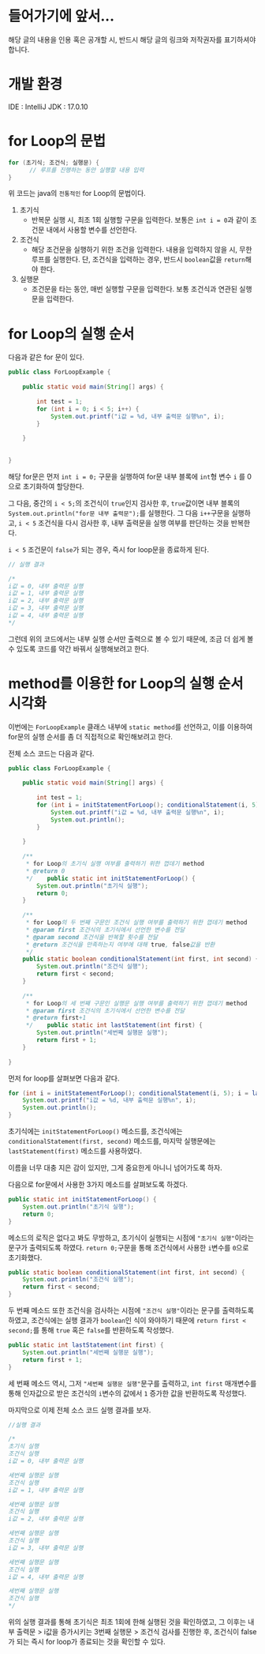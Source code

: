
# 들어가기에 앞서...

해당 글의 내용을 인용 혹은 공개할 시, 반드시 해당 글의 링크와 저작권자를 표기하셔야 합니다.


# 개발 환경

IDE : IntelliJ
JDK : 17.0.10

# for Loop의 문법

```java
for (초기식; 조건식; 실행문) {  
      // 루프를 진행하는 동안 실행할 내용 입력
}
```

위 코드는 java의 `전통적인` for Loop의 문법이다. 

1. 초기식
	- 반복문 실행 시, 최초 1회 실행할 구문을 입력한다. 보통은 `int i = 0`과 같이 조건문 내에서 사용할 변수를 선언한다.
2. 조건식
	- 해당 조건문을 실행하기 위한 조건을 입력한다. 내용을 입력하지 않을 시, 무한루프를 실행한다. 단, 조건식을 입력하는 경우, 반드시 `boolean`값을 `return`해야 한다.
3. 실행문
	- 조건문을 타는 동안, 매번 실행할 구문을 입력한다. 보통 조건식과 연관된 실행문을 입력한다.

# for Loop의 실행 순서

다음과 같은 for 문이 있다.

```java
public class ForLoopExample {  
  
    public static void main(String[] args) {  
  
        int test = 1;  
        for (int i = 0; i < 5; i++) {  
            System.out.printf("i값 = %d, 내부 출력문 실행%n", i);  
        }  
  
    }  
  
      
}
```

해당 for문은 먼저 `int i = 0;` 구문을 실행하여 for문 내부 블록에 `int`형 변수 `i` 를 0으로 초기화하여 할당한다.

그 다음, 중간의 `i < 5;`의 조건식이 `true`인지 검사한 후, `true`값이면 내부 블록의 `System.out.println("for문 내부 출력문");`를 실행한다.
그 다음 `i++`구문을 실행하고, `i < 5` 조건식을 다시 검사한 후, 내부 출력문을 실행 여부를 판단하는 것을 반복한다.

`i < 5` 조건문이 `false`가 되는 경우, 즉시 for loop문을 종료하게 된다.

```java
// 실행 결과

/*
i값 = 0, 내부 출력문 실행
i값 = 1, 내부 출력문 실행
i값 = 2, 내부 출력문 실행
i값 = 3, 내부 출력문 실행
i값 = 4, 내부 출력문 실행
*/
```

그런데 위의 코드에서는 내부 실행 순서만 출력으로 볼 수 있기 때문에, 조금 더 쉽게 볼 수 있도록 코드를 약간 바꿔서 실행해보려고 한다.

# method를 이용한 for Loop의 실행 순서 시각화

이번에는 `ForLoopExample` 클래스 내부에 `static method`를 선언하고, 이를 이용하여 for문의 실행 순서를 좀 더 직접적으로 확인해보려고 한다.

전체 소스 코드는 다음과 같다.
```java
public class ForLoopExample {  
  
    public static void main(String[] args) {  
  
        int test = 1;  
        for (int i = initStatementForLoop(); conditionalStatement(i, 5); i = lastStatement(i)) {  
            System.out.printf("i값 = %d, 내부 출력문 실행%n", i);  
            System.out.println();  
        }  
  
    }  
  
    /**  
     * for Loop의 초기식 실행 여부를 출력하기 위한 껍데기 method  
     * @return 0  
     */    public static int initStatementForLoop() {  
        System.out.println("초기식 실행");  
        return 0;  
    }  
  
    /**  
     * for Loop의 두 번째 구문인 조건식 실행 여부를 출력하기 위한 껍데기 method  
     * @param first 조건식의 초기식에서 선언한 변수를 전달  
     * @param second 조건식을 반복할 횟수를 전달  
     * @return 조건식을 만족하는지 여부에 대해 true, false값을 반환  
     */  
    public static boolean conditionalStatement(int first, int second) {  
        System.out.println("조건식 실행");  
        return first < second;  
    }  
  
    /**  
     * for Loop의 세 번째 구문인 실행문 실행 여부를 출력하기 위한 껍데기 method  
     * @param first 조건식의 초기식에서 선언한 변수를 전달  
     * @return first+1  
     */    public static int lastStatement(int first) {  
        System.out.println("세번째 실행문 실행");  
        return first + 1;  
    }  
  
}
```


먼저 for loop를 살펴보면 다음과 같다.
```java
for (int i = initStatementForLoop(); conditionalStatement(i, 5); i = lastStatement(i)) {  
    System.out.printf("i값 = %d, 내부 출력문 실행%n", i);  
    System.out.println();  
}
```
초기식에는 `initStatementForLoop()` 메소드를, 조건식에는 `conditionalStatement(first, second)` 메소드를, 마지막 실행문에는 `lastStatement(first)` 메소드를 사용하였다.

이름을 너무 대충 지은 감이 있지만, 그게 중요한게 아니니 넘어가도록 하자.

다음으로 for문에서 사용한 3가지 메소드를 살펴보도록 하겠다.

```java
public static int initStatementForLoop() {  
    System.out.println("초기식 실행");  
    return 0;  
}
```
메소드의 로직은 없다고 봐도 무방하고, 초기식이 실행되는 시점에 `"초기식 실행"`이라는 문구가 출력되도록 하였다. `return 0;`구문을 통해 조건식에서 사용한 `i`변수를 `0`으로 초기화했다.

```java
public static boolean conditionalStatement(int first, int second) {  
    System.out.println("조건식 실행");  
    return first < second;  
}
```
두 번째 메소드 또한 조건식을 검사하는 시점에 `"조건식 실행"`이라는 문구를 출력하도록 하였고, 조건식에는 실행 결과가 `boolean`인 식이 와야하기 때문에 `return first < second;`를 통해 `true` 혹은 `false`를 반환하도록 작성했다.

```java
public static int lastStatement(int first) {  
    System.out.println("세번째 실행문 실행");  
    return first + 1;  
}
```
세 번째 메소드 역시, 그저 `"세번째 실행문 실행"`문구를 출력하고, `int first` 매개변수를 통해 인자값으로 받은 조건식의 `i`변수의 값에서 `1` 증가한 값을 반환하도록 작성했다.

마지막으로 이제 전체 소스 코드 실행 결과를 보자.
```java
//실행 결과

/*
초기식 실행
조건식 실행
i값 = 0, 내부 출력문 실행

세번째 실행문 실행
조건식 실행
i값 = 1, 내부 출력문 실행

세번째 실행문 실행
조건식 실행
i값 = 2, 내부 출력문 실행

세번째 실행문 실행
조건식 실행
i값 = 3, 내부 출력문 실행

세번째 실행문 실행
조건식 실행
i값 = 4, 내부 출력문 실행

세번째 실행문 실행
조건식 실행
*/

```

위의 실행 결과를 통해 초기식은 최초 1회에 한해 실행된 것을 확인하였고,
그 이후는 내부 출력문 > i값을 증가시키는 3번째 실행문 > 조건식 검사를 진행한 후, 조건식이 false가 되는 즉시 for loop가 종료되는 것을 확인할 수 있다.